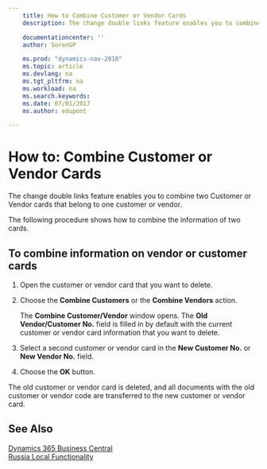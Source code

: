 ```yaml
---
    title: How to Combine Customer or Vendor Cards
    description: The change double links feature enables you to combine two Customer or Vendor cards that belong to one customer or vendor.

    documentationcenter: ''
    author: SorenGP

    ms.prod: "dynamics-nav-2018"
    ms.topic: article
    ms.devlang: na
    ms.tgt_pltfrm: na
    ms.workload: na
    ms.search.keywords:
    ms.date: 07/01/2017
    ms.author: edupont

---
```

# How to: Combine Customer or Vendor Cards
The change double links feature enables you to combine two Customer or Vendor cards that belong to one customer or vendor.  

The following procedure shows how to combine the information of two cards.  

## To combine information on vendor or customer cards  

1.  Open the customer or vendor card that you want to delete.  
2.  Choose the **Combine Customers** or the **Combine Vendors** action.

    The **Combine Customer/Vendor** window opens. The **Old Vendor/Customer No.** field is filled in by default with the current customer or vendor card information that you want to delete.  

3.  Select a second customer or vendor card in the **New Customer No.** or **New Vendor No.** field.
4. Choose the **OK** button.

The old customer or vendor card is deleted, and all documents with the old customer or vendor code are transferred to the new customer or vendor card.

## See Also
[Dynamics 365 Business Central](https://docs.microsoft.com/dynamics365/business-central/)  
[Russia Local Functionality](russia-local-functionality.md)
